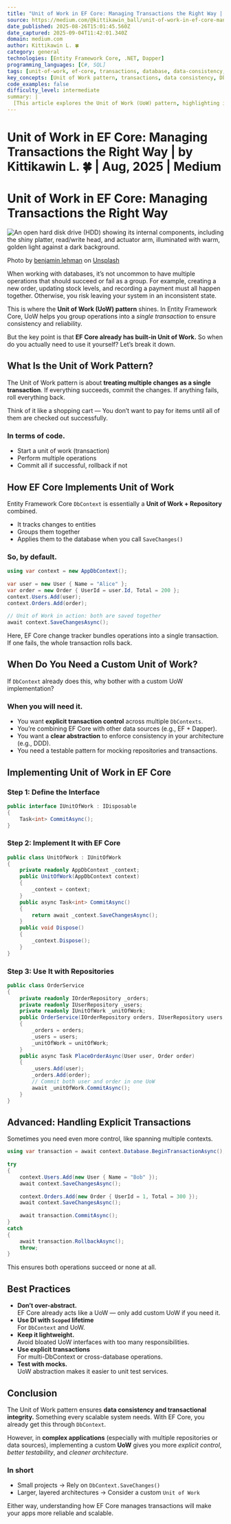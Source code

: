 ```yaml
---
title: "Unit of Work in EF Core: Managing Transactions the Right Way | by Kittikawin L. 🍀 | Aug, 2025 | Medium"
source: https://medium.com/@kittikawin_ball/unit-of-work-in-ef-core-managing-transactions-the-right-way-6b6ce41d2df4
date_published: 2025-08-26T15:01:45.560Z
date_captured: 2025-09-04T11:42:01.340Z
domain: medium.com
author: Kittikawin L. 🍀
category: general
technologies: [Entity Framework Core, .NET, Dapper]
programming_languages: [C#, SQL]
tags: [unit-of-work, ef-core, transactions, database, data-consistency, orm, repository-pattern, dotnet, architecture, data-access]
key_concepts: [Unit of Work pattern, transactions, data consistency, DbContext, repository-pattern, dependency-injection, explicit-transactions, change-tracking]
code_examples: false
difficulty_level: intermediate
summary: |
  [This article explores the Unit of Work (UoW) pattern, highlighting its importance in maintaining data consistency by grouping multiple database operations into a single transaction. It clarifies that Entity Framework Core's `DbContext` inherently provides UoW functionality through its change tracker and `SaveChanges()` method. The author then details specific scenarios where implementing a custom UoW is beneficial, such as managing transactions across multiple `DbContexts`, integrating with other data access technologies like Dapper, or enforcing architectural patterns like Domain-Driven Design. Practical C# code examples illustrate both EF Core's default behavior and the implementation of a custom UoW with repositories, along with advanced explicit transaction handling. The article concludes with best practices, advising a custom UoW for complex, layered architectures while relying on `DbContext` for simpler projects.]
---
```

# Unit of Work in EF Core: Managing Transactions the Right Way | by Kittikawin L. 🍀 | Aug, 2025 | Medium

# Unit of Work in EF Core: Managing Transactions the Right Way

![An open hard disk drive (HDD) showing its internal components, including the shiny platter, read/write head, and actuator arm, illuminated with warm, golden light against a dark background.](https://miro.medium.com/v2/resize:fit:700/0*B6ZOaCYMRJWjgLvI)

Photo by [benjamin lehman](https://unsplash.com/@abject?utm_source=medium&utm_medium=referral) on [Unsplash](https://unsplash.com/?utm_source=medium&utm_medium=referral)

When working with databases, it’s not uncommon to have multiple operations that should succeed or fail as a group. For example, creating a new order, updating stock levels, and recording a payment must all happen together. Otherwise, you risk leaving your system in an inconsistent state.

This is where the **Unit of Work (UoW) pattern** shines. In Entity Framework Core, UoW helps you group operations into a _single transaction_ to ensure consistency and reliability.

But the key point is that **EF Core already has built-in Unit of Work.** So when do you actually need to use it yourself? Let’s break it down.

## What Is the Unit of Work Pattern?

The Unit of Work pattern is about **treating multiple changes as a single transaction**. If everything succeeds, commit the changes. If anything fails, roll everything back.

Think of it like a shopping cart — You don’t want to pay for items until all of them are checked out successfully.

### In terms of code.

*   Start a unit of work (transaction)
*   Perform multiple operations
*   Commit all if successful, rollback if not

## How EF Core Implements Unit of Work

Entity Framework Core `DbContext` is essentially a **Unit of Work + Repository** combined.

*   It tracks changes to entities
*   Groups them together
*   Applies them to the database when you call `SaveChanges()`

### So, by default.

```csharp
using var context = new AppDbContext();  
  
var user = new User { Name = "Alice" };  
var order = new Order { UserId = user.Id, Total = 200 };  
context.Users.Add(user);  
context.Orders.Add(order);  
  
// Unit of Work in action: both are saved together  
await context.SaveChangesAsync();
```

Here, EF Core change tracker bundles operations into a single transaction. If one fails, the whole transaction rolls back.

## When Do You Need a Custom Unit of Work?

If `DbContext` already does this, why bother with a custom UoW implementation?

### When you will need it.

*   You want **explicit transaction control** across multiple `DbContexts`.
*   You’re combining EF Core with other data sources (e.g., EF + Dapper).
*   You want a **clear abstraction** to enforce consistency in your architecture (e.g., DDD).
*   You need a testable pattern for mocking repositories and transactions.

## Implementing Unit of Work in EF Core

### Step 1: Define the Interface

```csharp
public interface IUnitOfWork : IDisposable  
{  
    Task<int> CommitAsync();  
}
```

### Step 2: Implement It with EF Core

```csharp
public class UnitOfWork : IUnitOfWork  
{  
    private readonly AppDbContext _context;  
    public UnitOfWork(AppDbContext context)  
    {  
        _context = context;  
    }  
    public async Task<int> CommitAsync()  
    {  
        return await _context.SaveChangesAsync();  
    }  
    public void Dispose()  
    {  
        _context.Dispose();  
    }  
}
```

### Step 3: Use It with Repositories

```csharp
public class OrderService  
{  
    private readonly IOrderRepository _orders;  
    private readonly IUserRepository _users;  
    private readonly IUnitOfWork _unitOfWork;  
    public OrderService(IOrderRepository orders, IUserRepository users, IUnitOfWork unitOfWork)  
    {  
        _orders = orders;  
        _users = users;  
        _unitOfWork = unitOfWork;  
    }  
    public async Task PlaceOrderAsync(User user, Order order)  
    {  
        _users.Add(user);  
        _orders.Add(order);  
        // Commit both user and order in one UoW  
        await _unitOfWork.CommitAsync();  
    }  
}
```

## Advanced: Handling Explicit Transactions

Sometimes you need even more control, like spanning multiple contexts.

```csharp
using var transaction = await context.Database.BeginTransactionAsync();  
  
try  
{  
    context.Users.Add(new User { Name = "Bob" });  
    await context.SaveChangesAsync();  
  
    context.Orders.Add(new Order { UserId = 1, Total = 300 });  
    await context.SaveChangesAsync();  
  
    await transaction.CommitAsync();  
}  
catch  
{  
    await transaction.RollbackAsync();  
    throw;  
}
```

This ensures both operations succeed or none at all.

## Best Practices

*   **Don’t over-abstract.**  
    EF Core already acts like a UoW — only add custom UoW if you need it.
*   **Use DI with `Scoped` lifetime**  
    For `DbContext` and UoW.
*   **Keep it lightweight.**  
    Avoid bloated UoW interfaces with too many responsibilities.
*   **Use explicit transactions**  
    For multi-DbContext or cross-database operations.
*   **Test with mocks.**  
    UoW abstraction makes it easier to unit test services.

## Conclusion

The Unit of Work pattern ensures **data consistency and transactional integrity.** Something every scalable system needs. With EF Core, you already get this through `DbContext`.

However, in **complex applications** (especially with multiple repositories or data sources), implementing a custom **UoW** gives you more _explicit control_, _better testability_, and _cleaner architecture_.

### In short

*   Small projects → Rely on `DbContext.SaveChanges()`
*   Larger, layered architectures → Consider a custom `Unit of Work`

Either way, understanding how EF Core manages transactions will make your apps more reliable and scalable.